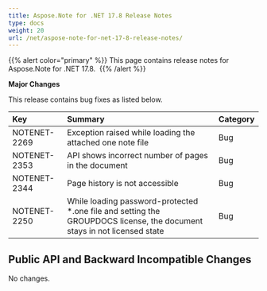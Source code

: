```yaml
---
title: Aspose.Note for .NET 17.8 Release Notes
type: docs
weight: 20
url: /net/aspose-note-for-net-17-8-release-notes/
---
```


{{% alert color="primary" %}} This page contains release notes for Aspose.Note for .NET 17.8.  {{% /alert %}} 

**Major Changes**

This release contains bug fixes as listed below.

|**Key**|**Summary**|**Category**|
| :- | :- | :- |
|NOTENET-2269|Exception raised while loading the attached one note file|Bug|
|NOTENET-2353|API shows incorrect number of pages in the document|Bug|
|NOTENET-2344|Page history is not accessible|Bug|
|NOTENET-2250|While loading password-protected *.one file and setting the GROUPDOCS license, the document stays in not licensed state|Bug|
## **Public API and Backward Incompatible Changes**

No changes.
